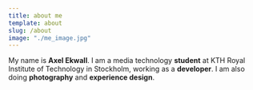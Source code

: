 ```yaml
---
title: about me
template: about
slug: /about
image: "./me_image.jpg"
---
```

My name is **Axel Ekwall**. I am a media technology **student** at KTH Royal Institute of Technology in Stockholm, working as a **developer**. I am also doing **photography** and **experience design**.